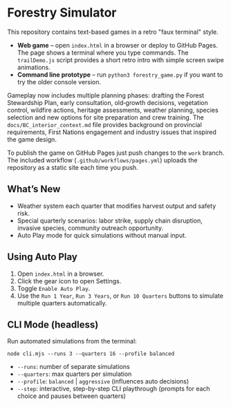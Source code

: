 # Forestry Simulator

This repository contains text-based games in a retro "faux terminal" style.

- **Web game** – open `index.html` in a browser or deploy to GitHub Pages. The page shows a terminal where you type commands. The `trailDemo.js` script provides a short retro intro with simple screen swipe animations.
- **Command line prototype** – run `python3 forestry_game.py` if you want to try the older console version.

Gameplay now includes multiple planning phases: drafting the Forest Stewardship Plan, early consultation, old‑growth decisions, vegetation control, wildfire actions, heritage assessments, weather planning, species selection and new options for site preparation and crew training. The `docs/BC_interior_context.md` file provides background on provincial requirements, First Nations engagement and industry issues that inspired the game design.

To publish the game on GitHub Pages just push changes to the `work` branch. The included workflow (`.github/workflows/pages.yml`) uploads the repository as a static site each time you push.

## What’s New
- Weather system each quarter that modifies harvest output and safety risk.
- Special quarterly scenarios: labor strike, supply chain disruption, invasive species, community outreach opportunity.
- Auto Play mode for quick simulations without manual input.

## Using Auto Play
1. Open `index.html` in a browser.
2. Click the gear icon to open Settings.
3. Toggle `Enable Auto Play`.
4. Use the `Run 1 Year`, `Run 3 Years`, or `Run 10 Quarters` buttons to simulate multiple quarters automatically.

## CLI Mode (headless)
Run automated simulations from the terminal:

```
node cli.mjs --runs 3 --quarters 16 --profile balanced
```

- `--runs`: number of separate simulations
- `--quarters`: max quarters per simulation
- `--profile`: `balanced` | `aggressive` (influences auto decisions)
 - `--step`: interactive, step-by-step CLI playthrough (prompts for each choice and pauses between quarters)
